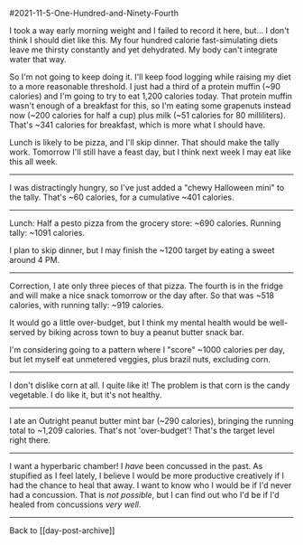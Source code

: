 #2021-11-5-One-Hundred-and-Ninety-Fourth

I took a way early morning weight and I failed to record it here, but...  I don't think I should diet like this.  My four hundred calorie fast-simulating diets leave me thirsty constantly and yet dehydrated.  My body can't integrate water that way.

So I'm not going to keep doing it.  I'll keep food logging while raising my diet to a more reasonable threshold.  I just had a third of a protein muffin (~90 calories) and I'm going to try to eat 1,200 calories today.  That protein muffin wasn't enough of a breakfast for this, so I'm eating some grapenuts instead now (~200 calories for half a cup) plus milk (~51 calories for 80 milliliters).  That's ~341 calories for breakfast, which is more what I should have.

Lunch is likely to be pizza, and I'll skip dinner.  That should make the tally work.  Tomorrow I'll still have a feast day, but I think next week I may eat like this all week.

---
I was distractingly hungry, so I've just added a "chewy Halloween mini" to the tally.  That's ~60 calories, for a cumulative ~401 calories.

---
Lunch: Half a pesto pizza from the grocery store: ~690 calories.  Running tally:  ~1091 calories.

I plan to skip dinner, but I may finish the ~1200 target by eating a sweet around 4 PM.

---
Correction, I ate only three pieces of that pizza.  The fourth is in the fridge and will make a nice snack tomorrow or the day after.  So that was ~518 calories, with running tally: ~919 calories.

It would go a little over-budget, but I think my mental health would be well-served by biking across town to buy a peanut butter snack bar.

I'm considering going to a pattern where I "score" ~1000 calories per day, but let myself eat unmetered veggies, plus brazil nuts, excluding corn.

---
I don't dislike corn at all.  I quite like it!  The problem is that corn is the candy vegetable.  I do like it, but it's not healthy.

---
I ate an Outright peanut butter mint bar (~290 calories), bringing the running total to ~1,209 calories.  That's not 'over-budget'!  That's the target level right there.

---
I want a hyperbaric chamber!  I *have* been concussed in the past.  As stupified as I feel lately, I believe I would be more productive creatively if I had the chance to heal that away.  I want to know who I would be if I'd never had a concussion.  That is *not possible*, but  I can find out who I'd be if I'd healed from concussions *very well*.

---
Back to [[day-post-archive]]